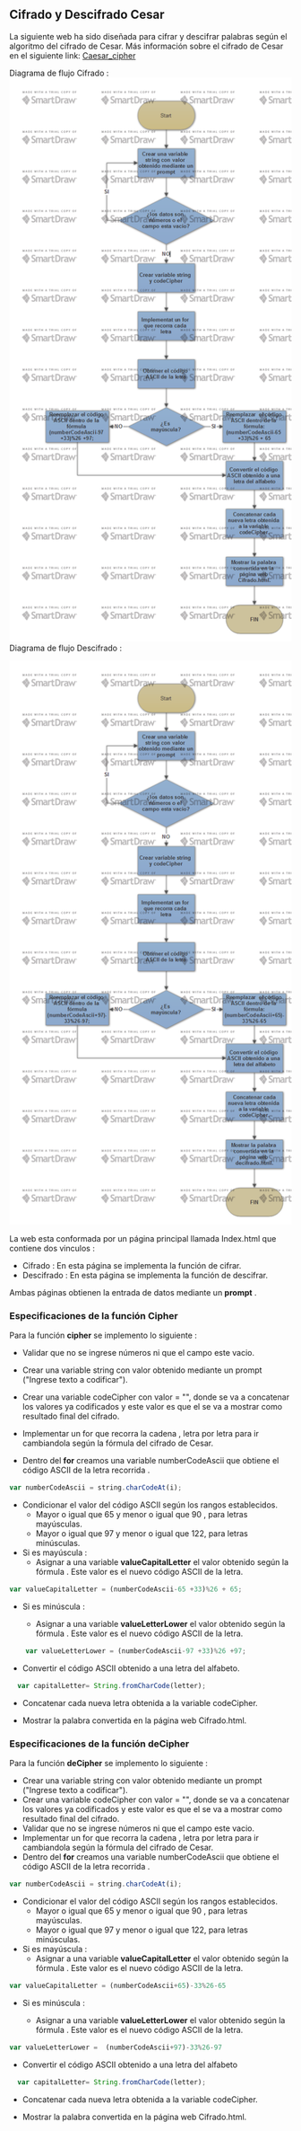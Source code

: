## Cifrado y Descifrado Cesar

La siguiente web ha sido diseñada para cifrar y descifrar palabras según el algoritmo del cifrado de Cesar.
Más información sobre el cifrado de Cesar en el siguiente link: [Caesar_cipher](https://en.wikipedia.org/wiki/Caesar_cipher)

Diagrama de flujo Cifrado :
![Con titulo](cifrado.png "Cifrado")
Diagrama de flujo Descifrado :

![Con titulo](Decifrado.png "Decifrado")

La web esta conformada por un página principal llamada Index.html que contiene dos vinculos :

* Cifrado :  En esta página se implementa la función de cifrar.
* Descifrado : En esta página se implementa la función de descifrar.

Ambas páginas obtienen la entrada de datos mediante un **prompt** .


### Especificaciones de la función Cipher

Para la función **cipher** se implemento lo siguiente :
*  Validar que no se ingrese números ni que el campo este vacio.
*  Crear una variable string con valor obtenido mediante un prompt ("Ingrese texto a codificar").
*  Crear una variable codeCipher con valor = "", donde se va a concatenar los valores ya codificados y este valor es que el se va a mostrar como resultado final del cifrado.

*  Implementar un for que recorra la cadena , letra por letra para ir cambiandola según la fórmula del cifrado de Cesar.
*  Dentro del **for** creamos una variable  numberCodeAscii
que obtiene el código ASCII de la letra recorrida .
```javascript
var numberCodeAscii = string.charCodeAt(i);
```
* Condicionar el valor del código ASCII según los rangos establecidos.
    *  Mayor o igual que 65 y menor o igual que 90 , para letras mayúsculas.
    * Mayor o igual que 97 y menor o igual que 122, para letras minúsculas.
*  Si es mayúscula :
    * Asignar a una variable **valueCapitalLetter** el valor obtenido según la fórmula . Este valor es el nuevo código ASCII de la letra.
```javascript
var valueCapitalLetter = (numberCodeAscii-65 +33)%26 + 65;
```
* Si es minúscula :

    * Asignar a una variable **valueLetterLower** el valor obtenido según la fórmula . Este valor es el nuevo código ASCII de la letra.
```javascript
    var valueLetterLower = (numberCodeAscii-97 +33)%26 +97;
```
* Convertir el código ASCII obtenido a una letra del alfabeto.
```javascript
  var capitalLetter= String.fromCharCode(letter);
```
*  Concatenar cada nueva letra obtenida a la variable codeCipher.

*  Mostrar la palabra convertida en la página web Cifrado.html.

### Especificaciones de la función deCipher

Para la función **deCipher** se implemento lo siguiente :

*  Crear una variable string con valor obtenido mediante un prompt ("Ingrese texto a codificar").
*  Crear una variable codeCipher con valor = "", donde se va a concatenar los valores ya codificados y este valor es que el se va a mostrar como resultado final del cifrado.
*  Validar que no se ingrese números ni que el campo este vacio.
*  Implementar un for que recorra la cadena , letra por letra para ir cambiandola según la fórmula del cifrado de Cesar.
*  Dentro del **for** creamos una variable  numberCodeAscii
que obtiene el código ASCII de la letra recorrida .
```javascript
var numberCodeAscii = string.charCodeAt(i);
```
* Condicionar el valor del código ASCII según los rangos establecidos.
    *  Mayor o igual que 65 y menor o igual que 90 , para letras mayúsculas.
    * Mayor o igual que 97 y menor o igual que 122, para letras minúsculas.
*  Si es mayúscula :
    * Asignar a una variable **valueCapitalLetter** el valor obtenido según la fórmula . Este valor es el nuevo código ASCII de la letra.
```javascript
var valueCapitalLetter = (numberCodeAscii+65)-33%26-65
```
* Si es minúscula :

    * Asignar a una variable **valueLetterLower** el valor obtenido según la fórmula . Este valor es el nuevo código ASCII de la letra.
```javascript
var valueLetterLower =  (numberCodeAscii+97)-33%26-97
```
* Convertir el código ASCII obtenido a una letra del alfabeto
```javascript
  var capitalLetter= String.fromCharCode(letter);
```
*  Concatenar cada nueva letra obtenida a la variable codeCipher.

*  Mostrar la palabra convertida en la página web Cifrado.html.
